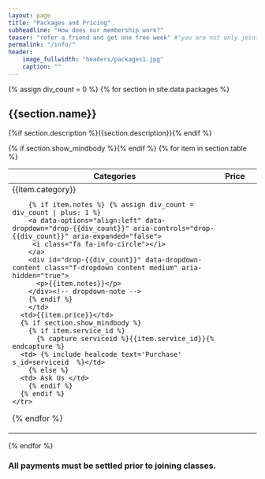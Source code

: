 ```yaml
---
layout: page
title: "Packages and Pricing"
subheadline: "How does our membership work?"
teaser: "refer a friend and get one free week" #"you are not only joining a gym, you are joining a family"
permalink: "/info/"
header:
    image_fullwidth: "headers/packages1.jpg"
    caption: ""
---
```


{% assign div_count = 0 %}
{% for section in site.data.packages %}
## {{section.name}}
{%if section.description %}{{section.description}}{% endif %}

<table>
  <thead><tr>
  <th id="cat">Categories</th>
  <th>Price</th>
  {% if section.show_mindbody %}<th> <i class="fa fa-shopping-cart fa-lg"></i> </th>{% endif %}
  </tr></thead>
  <tbody>
  {% for item in section.table %}
    <tr>
      <td>
        {{item.category}}

        {% if item.notes %} {% assign div_count = div_count | plus: 1 %}
        <a data-options="align:left" data-dropdown="drop-{{div_count}}" aria-controls="drop-{{div_count}}" aria-expanded="false">
         <i class="fa fa-info-circle"></i>
        </a>
        <div id="drop-{{div_count}}" data-dropdown-content class="f-dropdown content medium" aria-hidden="true">
          <p>{{item.notes}}</p>
        </div><!-- dropdown-note -->
        {% endif %}
        </td>
      <td>{{item.price}}</td>
      {% if section.show_mindbody %}
        {% if item.service_id %}
          {% capture serviceid %}{{item.service_id}}{% endcapture %}
      <td> {% include healcode text='Purchase' s_id=serviceid  %}</td>
        {% else %}
      <td> Ask Us </td>
        {% endif %}
      {% endif %}
    </tr>
  {% endfor %}
  </tbody>
</table>
{% endfor %}


### All payments must be settled prior to joining classes.
